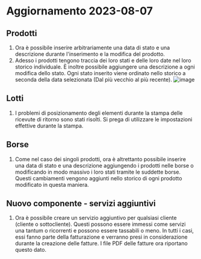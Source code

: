 # Aggiornamento 2023-08-07

## Prodotti

1. Ora è possibile inserire arbitrariamente una data di stato e una descrizione durante l'inserimento e la modifica del prodotto.
2. Adesso i prodotti tengono traccia dei loro stati e delle loro date nel loro storico individuale. È inoltre possibile aggiungere una descrizione a ogni modifica dello stato. Ogni stato inserito viene ordinato nello storico a seconda della data selezionata (Dal più vecchio al più recente).
![image](https://github.com/vresetnikov/cayenne-updates/assets/54367758/3d73a07f-2365-4b03-8527-7a5dc36f7cdd)


## Lotti

1. I problemi di posizionamento degli elementi durante la stampa delle ricevute di ritorno sono stati risolti. Si prega di utilizzare le impostazioni effettive durante la stampa.

## Borse

1. Come nel caso dei singoli prodotti, ora è altrettanto possibile inserire una data di stato e una descrizione aggiungendo i prodotti nelle borse o modificando in modo massivo i loro stati tramite le suddette borse. Questi cambiamenti vengono aggiunti nello storico di ogni prodotto modificato in questa maniera.

## Nuovo componente - servizi aggiuntivi

1. Ora è possibile creare un servizio aggiuntivo per qualsiasi cliente (cliente o sottocliente). Questi possono essere immessi come servizi una tantum o ricorrenti e possono essere tassabili o meno. In tutti i casi, essi fanno parte della fatturazione e verranno presi in considerazione durante la creazione delle fatture. I file PDF delle fatture ora riportano questo dato.
